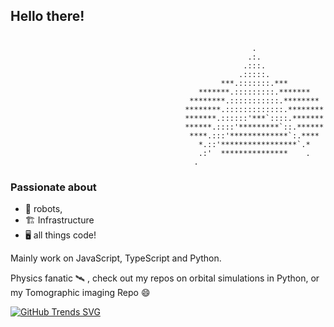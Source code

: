 ## Hello there! 
```

                                                      .
                                                     .:.
                                                    .:::.
                                                   .:::::.
                                               ***.:::::::.***
                                          *******.:::::::::.*******       
                                        ********.:::::::::::.********     
                                       ********.:::::::::::::.********    
                                       *******.::::::'***`::::.*******    
                                       ******.::::'*********`::.******    
                                        ****.:::'*************`:.****
                                          *.::'*****************`.*
                                          .:'  ***************    .
                                         .
```

### Passionate about
- 🤖 robots,
- 🏗️ Infrastructure
- 🖥️ all things code!

Mainly work on JavaScript, TypeScript and Python. 


Physics fanatic 🛰️ , check out my repos on orbital simulations in Python, or my Tomographic imaging Repo 😄

[![GitHub Trends SVG](https://api.githubtrends.io/user/svg/Ademsk1/langs)](https://githubtrends.io)
